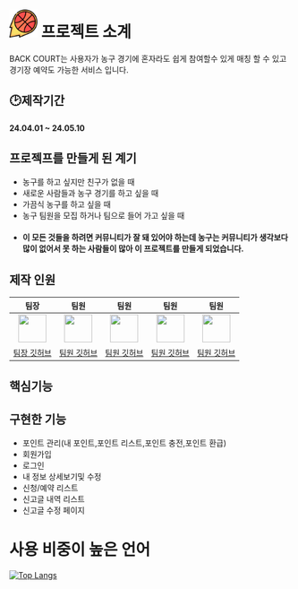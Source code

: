 # <img src="/src/main/webapp/resources/img/icon/logo.png"  width="50px" height="50px"></img> 프로젝트 소계
 BACK COURT는 사용자가 농구 경기에 혼자라도 쉽게 참여할수 있게 매칭 할 수 있고 경기장 예약도 가능한 서비스 입니다.

## 🕑제작기간
#### 24.04.01 ~ 24.05.10<br/>


## 프로젝프를 만들게 된 계기
- 농구를 하고 싶지만 친구가 없을 때
- 새로운 사람들과 농구 경기를 하고 싶을 때
- 가끔식 농구를 하고 싶을 때
- 농구 팀원을 모집 하거나 팀으로 들어 가고 싶을 때
- #### 이 모든 것들을 하려면 커뮤니티가 잘 돼 있어야 하는데 농구는 커뮤니티가 생각보다 많이 없어서 못 하는 사람들이 많아 이 프로젝트를 만들게 되었습니다.


## 제작 인원
|팀장|팀원|팀원|팀원|팀원|
|:-:|:-:|:-:|:-:|:-:|
|<img src="https://avatars.githubusercontent.com/u/77182293?v=4" width="50px" height="50px"/>|<img src="https://avatars.githubusercontent.com/u/157499897?v=4" width="50px" height="50px"/>|<img src="https://avatars.githubusercontent.com/u/167273720?v=4" width="50px" height="50px"/>|<img src="https://avatars.githubusercontent.com/u/167273795?v=4" width="50px" height="50px"/>|<img src="https://avatars.githubusercontent.com/u/63435073?v=4" width="50px" height="50px"/>|
|[팀장 깃허브](https://github.com/eogns22222)|[팀원 깃허브](https://github.com/apg021067)|[팀원 깃허브](https://github.com/min0eda)|[팀원 깃허브](https://github.com/tmdals9781)|[팀원 깃허브](https://github.com/woo677)|



## 핵심기능

## 구현한 기능
- 포인트 관리(내 포인트,포인트 리스트,포인트 충전,포인트 환급)
- 회원가입
- 로그인
- 내 정보 상세보기및 수정
- 신청/예약 리스트
- 신고글 내역 리스트
- 신고글 수정 페이지


# 사용 비중이 높은 언어
[![Top Langs](https://github-readme-stats.vercel.app/api/top-langs/?username=woo677&layout=donut&theme=radical)](https://github.com/anuraghazra/github-readme-stats)
